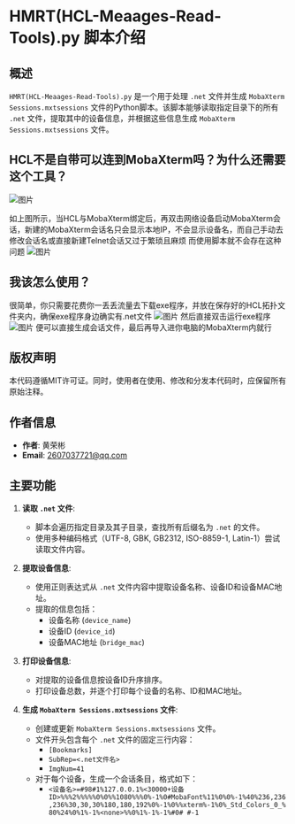 # HMRT(HCL-Meaages-Read-Tools).py 脚本介绍

## 概述
`HMRT(HCL-Meaages-Read-Tools).py` 是一个用于处理 `.net` 文件并生成 `MobaXterm Sessions.mxtsessions` 文件的Python脚本。该脚本能够读取指定目录下的所有 `.net` 文件，提取其中的设备信息，并根据这些信息生成 `MobaXterm Sessions.mxtsessions` 文件。
## HCL不是自带可以连到MobaXterm吗？为什么还需要这个工具？
![图片](https://github.com/user-attachments/assets/1b0f941f-a6e2-4a71-8bbf-9684306daaf0)

如上图所示，当HCL与MobaXterm绑定后，再双击网络设备启动MobaXterm会话，新建的MobaXterm会话名只会显示本地IP，不会显示设备名，而自己手动去修改会话名或直接新建Telnet会话又过于繁琐且麻烦
而使用脚本就不会存在这种问题
![图片](https://github.com/user-attachments/assets/c480627e-db2a-43d7-8272-4e8ec0c27644)
## 我该怎么使用？
很简单，你只需要花费你一丢丢流量去下载exe程序，并放在保存好的HCL拓扑文件夹内，确保exe程序身边确实有.net文件
![图片](https://github.com/user-attachments/assets/21e1313a-8c80-41c6-8940-1382dd1b68b0)
然后直接双击运行exe程序
![图片](https://github.com/user-attachments/assets/55fb30a4-e4a9-4895-9b19-afcf13e06399)
便可以直接生成会话文件，最后再导入进你电脑的MobaXterm内就行
## 版权声明
本代码遵循MIT许可证。同时，使用者在使用、修改和分发本代码时，应保留所有原始注释。

## 作者信息
- **作者**: 黄荣彬
- **Email**: 2607037721@qq.com

## 主要功能

1. **读取 `.net` 文件**:
   - 脚本会遍历指定目录及其子目录，查找所有后缀名为 `.net` 的文件。
   - 使用多种编码格式（UTF-8, GBK, GB2312, ISO-8859-1, Latin-1）尝试读取文件内容。

2. **提取设备信息**:
   - 使用正则表达式从 `.net` 文件内容中提取设备名称、设备ID和设备MAC地址。
   - 提取的信息包括：
     - 设备名称 (`device_name`)
     - 设备ID (`device_id`)
     - 设备MAC地址 (`bridge_mac`)

3. **打印设备信息**:
   - 对提取的设备信息按设备ID升序排序。
   - 打印设备总数，并逐个打印每个设备的名称、ID和MAC地址。

4. **生成 `MobaXterm Sessions.mxtsessions` 文件**:
   - 创建或更新 `MobaXterm Sessions.mxtsessions` 文件。
   - 文件开头包含每个 `.net` 文件的固定三行内容：
     - `[Bookmarks]`
     - `SubRep=<.net文件名>`
     - `ImgNum=41`
   - 对于每个设备，生成一个会话条目，格式如下：
     - `<设备名>=#98#1%127.0.0.1%<30000+设备ID>%%%2%%%%%0%0%%1080%%%0%-1%0#MobaFont%11%0%0%-1%40%236,236,236%30,30,30%180,180,192%0%-1%0%%xterm%-1%0%_Std_Colors_0_%80%24%0%1%-1%<none>%%0%1%-1%-1%#0# #-1`
